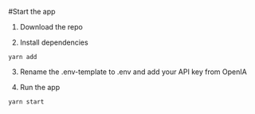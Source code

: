 #Start the app

1. Download the repo


2. Install dependencies

```
yarn add
```

3. Rename the .env-template to .env and add your API key from OpenIA

4. Run the app
```
yarn start
```